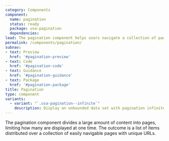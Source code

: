 ```yaml
---
category: Components
component:
  name: pagination
  status: ready
  package: usa-pagination
  dependencies:
lead: The pagination component helps users navigate a collection of pages displaying a list of items, often as a result of a search query.
permalink: /components/pagination/
subnav:
- text: Preview
  href: '#pagination-preview'
- text: Code
  href: '#pagination-code'
- text: Guidance
  href: '#pagination-guidance'
- text: Package
  href: '#pagination-package'
title: Pagination
type: component
variants:
  - variant: "`.usa-pagination--infinite`"
    description: Display an unbounded data set with pagination infinite.
---
```

The pagination component divides a large amount of content into pages, limiting how many are displayed at one time. The outcome is a list of items distributed over a collection of easily navigable pages with unique URLs.

